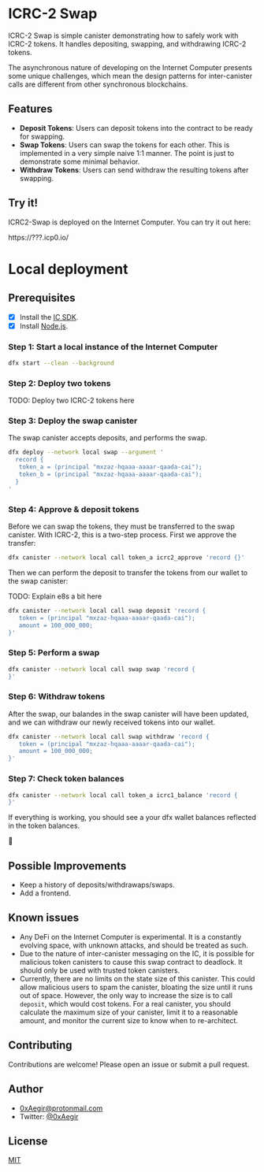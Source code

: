 # ICRC-2 Swap

ICRC-2 Swap is simple canister demonstrating how to safely work with ICRC-2
tokens. It handles depositing, swapping, and withdrawing ICRC-2 tokens.

The asynchronous nature of developing on the Internet Computer presents some
unique challenges, which mean the design patterns for inter-canister calls are
different from other synchronous blockchains.

## Features

- **Deposit Tokens**: Users can deposit tokens into the contract to be ready for
  swapping.
- **Swap Tokens**: Users can swap the tokens for each other. This is implemented
  in a very simple naive 1:1 manner. The point is just to demonstrate some
  minimal behavior.
- **Withdraw Tokens**: Users can send withdraw the resulting tokens after
  swapping.

## Try it!

ICRC2-Swap is deployed on the Internet Computer. You can try it out here:

https://???.icp0.io/

# Local deployment

## Prerequisites

- [x] Install the [IC SDK](https://internetcomputer.org/docs/current/developer-docs/setup/install/index.mdx).
- [x] Install [Node.js](https://nodejs.org/en/).

### Step 1: Start a local instance of the Internet Computer

```bash
dfx start --clean --background
```

### Step 2: Deploy two tokens

TODO: Deploy two ICRC-2 tokens here

### Step 3: Deploy the swap canister

The swap canister accepts deposits, and performs the swap.

```bash
dfx deploy --network local swap --argument '
  record {
   token_a = (principal "mxzaz-hqaaa-aaaar-qaada-cai");
   token_b = (principal "mxzaz-hqaaa-aaaar-qaada-cai");
  }
'
```

### Step 4: Approve & deposit tokens

Before we can swap the tokens, they must be transferred to the swap canister.
With ICRC-2, this is a two-step process. First we approve the transfer:

```bash
dfx canister --network local call token_a icrc2_approve 'record {}'
```

Then we can perform the deposit to transfer the tokens from our wallet to the swap canister:

TODO: Explain e8s a bit here

```bash
dfx canister --network local call swap deposit 'record {
   token = (principal "mxzaz-hqaaa-aaaar-qaada-cai");
   amount = 100_000_000;
}'
```

### Step 5: Perform a swap

```bash
dfx canister --network local call swap swap 'record {
}'
```

### Step 6: Withdraw tokens

After the swap, our balandes in the swap canister will have been updated, and we
can withdraw our newly received tokens into our wallet.

```bash
dfx canister --network local call swap withdraw 'record {
   token = (principal "mxzaz-hqaaa-aaaar-qaada-cai");
   amount = 100_000_000;
}'
```

### Step 7: Check token balances

```bash
dfx canister --network local call token_a icrc1_balance 'record {
}'
```

If everything is working, you should see a your dfx wallet balances reflected in
the token balances.

🎉

## Possible Improvements

- Keep a history of deposits/withdrawaps/swaps.
- Add a frontend.

## Known issues

- Any DeFi on the Internet Computer is experimental. It is a constantly evolving
  space, with unknown attacks, and should be treated as such.
- Due to the nature of inter-canister messaging on the IC, it is possible for
  malicious token canisters to cause this swap contract to deadlock. It should
  only be used with trusted token canisters.
- Currently, there are no limits on the state size of this canister. This could
  allow malicious users to spam the canister, bloating the size until it runs
  out of space. However, the only way to increase the size is to call `deposit`,
  which would cost tokens. For a real canister, you should calculate the maximum
  size of your canister, limit it to a reasonable amount, and monitor the
  current size to know when to re-architect.

## Contributing

Contributions are welcome! Please open an issue or submit a pull request.

## Author

- [0xAegir@protonmail.com](mailto:0xAegir@protonmail.com)
- Twitter: [@0xAegir](https://twitter.com/0xAegir)

## License

[MIT](LICENSE)
